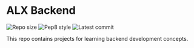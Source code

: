 # ALX Backend

![Repo size](https://img.shields.io/github/repo-size/bmuraya/alx-backend)
![Pep8 style](https://img.shields.io/badge/PEP8-style%20guide-purple?style=round-square)
![Latest commit](https://img.shields.io/github/last-commit/bmuraya/alx-backend/main?style=round-square)

This repo contains projects for learning backend development concepts.
